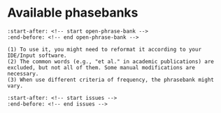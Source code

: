 # Available phasebanks

```{include} ../README.md
:start-after: <!-- start open-phrase-bank -->
:end-before: <!-- end open-phrase-bank -->
```

```{note}
(1) To use it, you might need to reformat it according to your IDE/Input software.
(2) The common words (e.g., "et al." in academic publications) are excluded, but not all of them. Some manual modifications are necessary.
(3) When use different criteria of frequency, the phrasebank might vary.
```

```{include} ../README.md
:start-after: <!-- start issues -->
:end-before: <!-- end issues -->
```